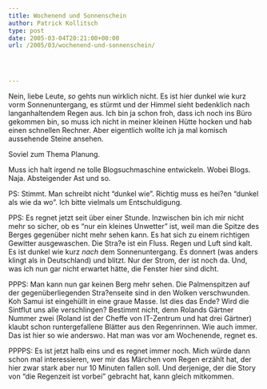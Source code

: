 ```yaml
---
title: Wochenend und Sonnenschein
author: Patrick Kollitsch
type: post
date: 2005-03-04T20:21:00+00:00
url: /2005/03/wochenend-und-sonnenschein/




---
```

Nein, liebe Leute, _so_ gehts nun wirklich nicht. Es ist hier dunkel wie kurz vorm Sonnenuntergang, es stürmt und der Himmel sieht bedenklich nach langanhaltendem Regen aus. Ich bin ja schon froh, dass ich noch ins Büro gekommen bin, so muss ich nicht in meiner kleinen Hütte hocken und hab einen schnellen Rechner. Aber eigentlich wollte ich ja mal komisch aussehende Steine ansehen. 

Soviel zum Thema Planung.

Muss ich halt irgend ne tolle Blogsuchmaschine entwickeln. Wobei Blogs. Naja. Absteigender Ast und so.

PS: Stimmt. Man schreibt nicht &#8220;dunkel wie&#8221;. Richtig muss es hei?en &#8220;dunkel als wie da wo&#8221;. Ich bitte vielmals um Entschuldigung.

PPS: Es regnet jetzt seit über einer Stunde. Inzwischen bin ich mir nicht mehr so sicher, ob es &#8220;nur ein kleines Unwetter&#8221; ist, weil man die Spitze des Berges gegenüber nicht mehr sehen kann. Es hat sich zu einem richtigen Gewitter ausgewaschen. Die Stra?e ist ein Fluss. Regen und Luft sind kalt. Es ist dunkel wie kurz _nach_ dem Sonnenuntergang. Es donnert (was anders klingt als in Deutschland) und blitzt. Nur der Strom, der ist noch da. Und, was ich nun gar nicht erwartet hätte, die Fenster hier sind dicht. 

PPPS: Man kann nun gar keinen Berg mehr sehen. Die Palmenspitzen auf der gegenüberliegenden Stra?enseite sind in den Wolken verschwunden. Koh Samui ist eingehüllt in eine graue Masse. Ist dies das Ende? Wird die Sintflut uns alle verschlingen? Bestimmt nicht, denn Rolands Gärtner Nummer zwei (Roland ist der Cheffe von IT-Zentrum und hat drei Gärtner) klaubt schon runtergefallene Blätter aus den Regenrinnen. Wie auch immer. Das ist hier so wie anderswo. Hat man was vor am Wochenende, regnet es.

PPPPS: Es ist jetzt halb eins und es regnet immer noch. Mich würde dann schon mal interessieren, wer mir das Märchen vom Regen erzählt hat, der hier zwar stark aber nur 10 Minuten fallen soll. Und derjenige, der die Story von &#8220;die Regenzeit ist vorbei&#8221; gebracht hat, kann gleich mitkommen.